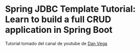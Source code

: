# Spring JDBC Template Tutorial: Learn to build a full CRUD application in Spring Boot
Tutorial tomado del canal de youtube de [Dan Vega](https://www.youtube.com/watch?v=0uLqdBpYAVA)
